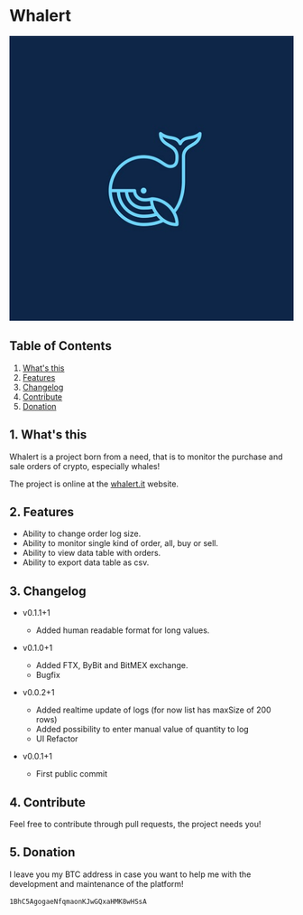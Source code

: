 # Whalert

<p align="center">
  <img src="web/icons/Icon-512.jpg" />
</p>

## Table of Contents

1. [What's this](#1-whats)
2. [Features](#2-features)
3. [Changelog](#3-changelog)
4. [Contribute](#4-contribute)
5. [Donation](#5-donation)

## 1. What's this

Whalert is a project born from a need, that is to monitor the purchase and sale orders of crypto, especially whales!


The project is online at the [whalert.it](https://whalert.it) website.


## 2. Features

- Ability to change order log size.
- Ability to monitor single kind of order, all, buy or sell.
- Ability to view data table with orders.
- Ability to export data table as csv.

## 3. Changelog

- v0.1.1+1
	- Added human readable format for long values.

- v0.1.0+1
	- Added FTX, ByBit and BitMEX exchange.
	- Bugfix

- v0.0.2+1

	- Added realtime update of logs (for now list has maxSize of 200 rows)
	- Added possibility to enter manual value of quantity to log
	- UI Refactor

- v0.0.1+1
	- First public commit


## 4. Contribute

Feel free to contribute through pull requests, the project needs you!

## 5. Donation

I leave you my BTC address in case you want to help me with the development and maintenance of the platform!

    1BhC5AgogaeNfqmaonKJwGQxaHMK8wHSsA
